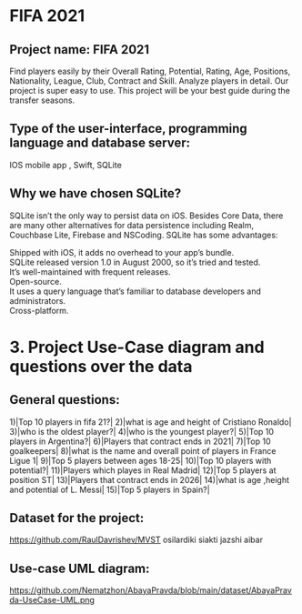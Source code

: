 # FIFA 2021
## Project name: FIFA 2021
Find players easily by their Overall Rating, Potential, Rating, Age, Positions, Nationality, League, Club, Contract and Skill. Analyze players in detail. Our project is super easy to use. This project will be your best guide during the transfer seasons.

## Type of the user-interface, programming language and database server:
IOS mobile app , Swift, SQLite

## Why we have chosen SQLite?
SQLite isn’t the only way to persist data on iOS. Besides Core Data, there are many other alternatives for data persistence including Realm, Couchbase Lite, Firebase and NSCoding.
SQLite has some advantages:  

Shipped with iOS, it adds no overhead to your app’s bundle.  
SQLite released version 1.0 in August 2000, so it’s tried and tested.  
It’s well-maintained with frequent releases.  
Open-source.  
It uses a query language that’s familiar to database developers and administrators.  
Cross-platform.  

# 3. Project Use-Case diagram and questions over the data
## General questions:
1)|Top 10 players in fifa 21?|
2)|what is age and height of Cristiano Ronaldo|
3)|who is the oldest player?|
4)|who is the youngest player?|
5)|Top 10 players in Argentina?|
6)|Players that contract ends in 2021|
7)|Top 10 goalkeepers|
8)|what is the name and overall point of players in France Ligue 1|
9)|Top 5 players between ages 18-25|
10)|Top 10 players with potential?|
11)|Players which playes in Real Madrid| 
12)|Top 5 players at position ST|
13)|Players that contract ends in 2026|
14)|what is age ,height and potential of L. Messi|
15)|Top 5 players in Spain?|

## Dataset for the project:
https://github.com/RaulDavrishev/MVST osilardiki siakti jazshi aibar 

## Use-case UML diagram:
https://github.com/Nematzhon/AbayaPravda/blob/main/dataset/AbayaPravda-UseCase-UML.png
